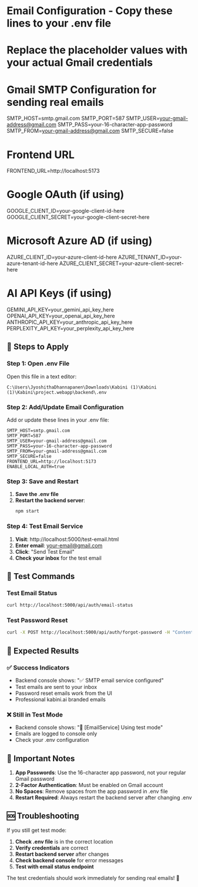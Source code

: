 # Email Configuration - Copy these lines to your .env file
# Replace the placeholder values with your actual Gmail credentials

# Gmail SMTP Configuration for sending real emails
SMTP_HOST=smtp.gmail.com
SMTP_PORT=587
SMTP_USER=your-gmail-address@gmail.com
SMTP_PASS=your-16-character-app-password
SMTP_FROM=your-gmail-address@gmail.com
SMTP_SECURE=false

# Frontend URL
FRONTEND_URL=http://localhost:5173

# Google OAuth (if using)
GOOGLE_CLIENT_ID=your-google-client-id-here
GOOGLE_CLIENT_SECRET=your-google-client-secret-here

# Microsoft Azure AD (if using)
AZURE_CLIENT_ID=your-azure-client-id-here
AZURE_TENANT_ID=your-azure-tenant-id-here
AZURE_CLIENT_SECRET=your-azure-client-secret-here

# AI API Keys (if using)
GEMINI_API_KEY=your_gemini_api_key_here
OPENAI_API_KEY=your_openai_api_key_here
ANTHROPIC_API_KEY=your_anthropic_api_key_here
PERPLEXITY_API_KEY=your_perplexity_api_key_here

## 🚀 Steps to Apply

### Step 1: Open .env File
Open this file in a text editor:
```
C:\Users\JyoshithaDhannapanen\Downloads\Kabini (1)\Kabini (1)\Kabini\project.webapp\backend\.env
```

### Step 2: Add/Update Email Configuration
Add or update these lines in your .env file:
```env
SMTP_HOST=smtp.gmail.com
SMTP_PORT=587
SMTP_USER=your-gmail-address@gmail.com
SMTP_PASS=your-16-character-app-password
SMTP_FROM=your-gmail-address@gmail.com
SMTP_SECURE=false
FRONTEND_URL=http://localhost:5173
ENABLE_LOCAL_AUTH=true
```

### Step 3: Save and Restart
1. **Save the .env file**
2. **Restart the backend server**:
   ```bash
   npm start
   ```

### Step 4: Test Email Service
1. **Visit**: http://localhost:5000/test-email.html
2. **Enter email**: your-email@gmail.com
3. **Click**: "Send Test Email"
4. **Check your inbox** for the test email

## 🧪 Test Commands

### Test Email Status
```bash
curl http://localhost:5000/api/auth/email-status
```

### Test Password Reset
```bash
curl -X POST http://localhost:5000/api/auth/forgot-password -H "Content-Type: application/json" -d "{\"email\":\"your-email@gmail.com\"}"
```

## 📧 Expected Results

### ✅ Success Indicators
- Backend console shows: "✅ SMTP email service configured"
- Test emails are sent to your inbox
- Password reset emails work from the UI
- Professional kabini.ai branded emails

### ❌ Still in Test Mode
- Backend console shows: "🧪 [EmailService] Using test mode"
- Emails are logged to console only
- Check your .env configuration

## 🔐 Important Notes

1. **App Passwords**: Use the 16-character app password, not your regular Gmail password
2. **2-Factor Authentication**: Must be enabled on Gmail account
3. **No Spaces**: Remove spaces from the app password in .env file
4. **Restart Required**: Always restart the backend server after changing .env

## 🆘 Troubleshooting

If you still get test mode:
1. **Check .env file** is in the correct location
2. **Verify credentials** are correct
3. **Restart backend server** after changes
4. **Check backend console** for error messages
5. **Test with email status endpoint**

The test credentials should work immediately for sending real emails! 🚀 